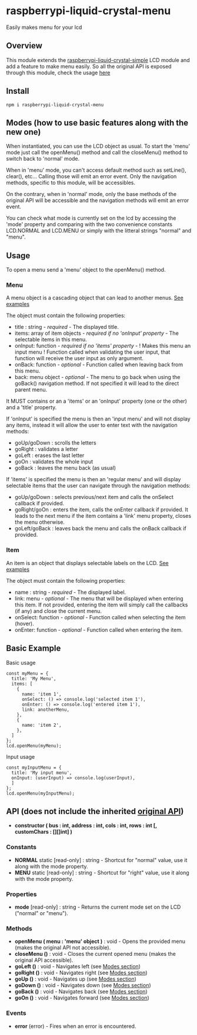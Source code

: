 # raspberrypi-liquid-crystal-menu
Easily makes menu for your lcd

## Overview
This module extends the [raspberrypi-liquid-crystal-simple](https://github.com/kevincastejon/js-raspberrypi-liquid-crystal-simple) LCD module and add a feature to make menu easily.
So all the original API is exposed through this module, check the usage [here](https://github.com/kevincastejon/js-raspberrypi-liquid-crystal-simple/blob/master/README.md#api)

## Install
```
npm i raspberrypi-liquid-crystal-menu
```

## Modes (how to use basic features along with the new one)
When instantiated, you can use the LCD object as usual. To start the 'menu' mode just call the openMenu() method and call the closeMenu() method to switch back to 'normal' mode.

When in 'menu' mode, you can't access default method such as setLine(), clear(), etc... Calling those will emit an error event. Only the navigation methods, specific to this module, will be accessibles.

On the contrary, when in 'normal' mode, only the base methods of the original API will be accessible and the navigation methods will emit an error event.

You can check what mode is currently set on the lcd by accessing the 'mode' property and comparing with the two convenience constants LCD.NORMAL and LCD.MENU or simply with the litteral strings "normal" and "menu".

## Usage
To open a menu send a 'menu' object to the openMenu() method.

### Menu
A menu object is a cascading object that can lead to another menus. [See examples](https://github.com/kevincastejon/js-raspberrypi-liquid-crystal-menu/tree/master/examples)

The object must contain the following properties:

- title : string - *required* - The displayed title.
- items: array of item objects - *required if no 'onInput' property* - The selectable items in this menu.
- onInput: function - *required if no 'items' property* - ! Makes this menu an input menu ! Function called when validating the user input, that function will receive the user input as only argument.
- onBack: function - *optional* - Function called when leaving back from this menu.
- back: menu object - *optional* - The menu to go back when using the goBack() navigation method. If not specified it will lead to the direct parent menu.

It MUST contains or an a 'items' or an 'onInput' property (one or the other) and a 'title' property.

If 'onInput' is specified the menu is then an 'input menu' and will not display any items, instead it will allow the user to enter text with the navigation methods:
- goUp/goDown : scrolls the letters
- goRight : validates a letter
- goLeft : erases the last letter
- goOn : validates the whole input
- goBack : leaves the menu back (as usual)

If 'items' is specified the menu is then an 'regular menu' and will display selectable items that the user can navigate through the navigation methods:
- goUp/goDown : selects previous/next item and calls the onSelect callback if provided.
- goRight/goOn : enters the item, calls the onEnter callback if provided. It leads to the next menu if the item contains a 'link' menu property, closes the menu otherwise.
- goLeft/goBack : leaves back the menu and calls the onBack callback if provided.

### Item
An item is an object that displays selectable labels on the LCD. [See examples](https://github.com/kevincastejon/js-raspberrypi-liquid-crystal-menu/tree/master/examples)

The object must contain the following properties:

- name : string - *required* - The displayed label.
- link: menu - *optional* - The menu that will be displayed when entering this item. If not provided, entering the item will simply call the callbacks (if any) and close the current menu.
- onSelect: function - *optional* - Function called when selecting the item (hover).
- onEnter: function - *optional* - Function called when entering the item.

## Basic Example
Basic usage
```
const myMenu = {
  title: 'My Menu',
  items: [
    {
      name: 'item 1',
      onSelect: () => console.log('selected item 1'),
      onEnter: () => console.log('entered item 1'),
      link: anotherMenu,
    },
    {
      name: 'item 2',
    },
  ]
};
lcd.openMenu(myMenu);
```

Input usage
```
const myInputMenu = {
  title: 'My input menu',
  onInput: (userInput) => console.log(userInput),
  ]
};
lcd.openMenu(myInputMenu);
```
## API (does not include the inherited [original API](https://github.com/kevincastejon/js-raspberrypi-liquid-crystal-simple/blob/master/README.md#api))
- **constructor ( bus : int, address : int, cols : int, rows : int [, customChars : [][]int] )**
### Constants
- **NORMAL** static [read-only] : string - Shortcut for "normal" value, use it along with the mode property.
- **MENU** static [read-only] : string - Shortcut for "right" value, use it along with the mode property.
### Properties
- **mode** [read-only] : string - Returns the current mode set on the LCD ("normal" or "menu").
### Methods
- **openMenu ( menu : 'menu' object )** : void - Opens the provided menu (makes the original API not accessible).
- **closeMenu ()** : void - Closes the current opened menu (makes the original API accessible).
- **goLeft ()** : void - Navigates left (see [Modes section](https://github.com/kevincastejon/js-raspberrypi-liquid-crystal-menu#modes-how-to-use-basic-features-along-with-the-new-one))
- **goRight ()** : void - Navigates right (see [Modes section](https://github.com/kevincastejon/js-raspberrypi-liquid-crystal-menu#modes-how-to-use-basic-features-along-with-the-new-one))
- **goUp ()** : void - Navigates up (see [Modes section](https://github.com/kevincastejon/js-raspberrypi-liquid-crystal-menu#modes-how-to-use-basic-features-along-with-the-new-one))
- **goDown ()** : void - Navigates down (see [Modes section](https://github.com/kevincastejon/js-raspberrypi-liquid-crystal-menu#modes-how-to-use-basic-features-along-with-the-new-one))
- **goBack ()** : void - Navigates back (see [Modes section](https://github.com/kevincastejon/js-raspberrypi-liquid-crystal-menu#modes-how-to-use-basic-features-along-with-the-new-one))
- **goOn ()** : void - Navigates forward (see [Modes section](https://github.com/kevincastejon/js-raspberrypi-liquid-crystal-menu#modes-how-to-use-basic-features-along-with-the-new-one))

### Events
- **error** (error) - Fires when an error is encountered.
